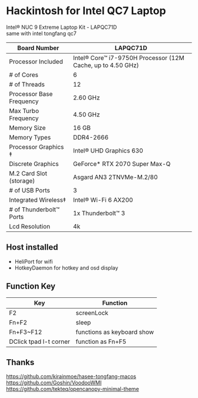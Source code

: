 # Hackintosh for Intel QC7 Laptop

Intel® NUC 9 Extreme Laptop Kit - LAPQC71D  
same with intel tongfang qc7


| Board Number             | LAPQC71D                                                    |
|--------------------------|-------------------------------------------------------------|
| Processor Included       | Intel® Core™ i7-9750H Processor (12M Cache, up to 4.50 GHz) |
| # of Cores               | 6                                                           |
| # of Threads             | 12                                                          |
| Processor Base Frequency | 2.60 GHz                                                    |
| Max Turbo Frequency      | 4.50 GHz                                                    |
| Memory Size              | 16 GB                                                       |
| Memory Types             | DDR4-2666                                                   |
| Processor Graphics ‡     | Intel® UHD Graphics 630                                     |
| Discrete Graphics        | GeForce* RTX 2070 Super Max-Q                               |
| M.2 Card Slot (storage)  | Asgard AN3 2TNVMe-M.2/80                                    |
| # of USB Ports           | 3                                                           |
| Integrated Wireless‡     | Intel® Wi-Fi 6 AX200                                        |
| # of Thunderbolt™ Ports  | 1x Thunderbolt™ 3                                           |
| Lcd Resolution           | 4k             |


## Host installed
* HeliPort for wifi
* HotkeyDaemon for hotkey and osd display

## Function Key


| Key  |  Function |
|---|---|
|  F2 |  screenLock |
|  Fn+F2 |  sleep |
|  Fn+F3~F12| functions as keyboard show|
|  DClick tpad l-t corner| function as Fn+F5|


## Thanks
https://github.com/kirainmoe/hasee-tongfang-macos<br/>
https://github.com/Goshin/VoodooWMI<br/>
https://github.com/tekteq/opencanopy-minimal-theme